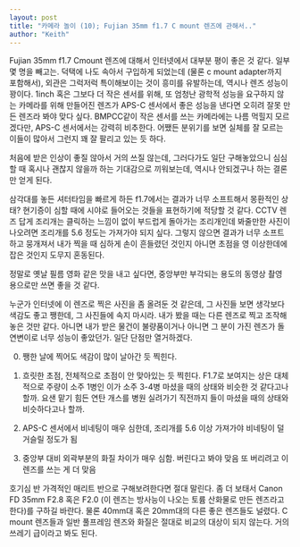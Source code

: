 ```yaml
---
layout: post
title: "카메라 놀이 (10); Fujian 35mm f1.7 C mount 렌즈에 관해서.."
author: "Keith"
---
```



Fujian 35mm f1.7 Cmount 렌즈에 대해서 인터넷에서 대부분 평이 좋은 것 같다. 일부 몇 명을 빼고는. 덕택에 나도 속아서 구입하게 되었는데 (물론 c mount adapter까지 포함해서), 외관은 그럭저럭 특이해보이는 것이 흥미를 유발하는데, 역시나 렌즈 성능이 꽝이다. 1inch 혹은 그보다 더 작은 센서를 위해, 또 엄청난 광학적 성능을 요구하지 않는 카메라를 위해 만들어진 렌즈가 APS-C 센서에서 좋은 성능을 낸다면 오히려 잘못 만든 렌즈라 봐야 맞다 싶다. BMPCC같이 작은 센서를 쓰는 카메라에는 나름 먹힐지 모르겠다만, APS-C 센서에서는 강력히 비추한다. 어쨌든 분위기를 보면 실체를 잘 모르는 이들이 많아서 그런지 꽤 잘 팔리고 있는 듯 하다. 




처음에 받은 인상이 좋질 않아서 거의 쓰질 않는데, 그러다가도 일단 구해놓았으니 심심할 때 혹시나 괜찮지 않을까 하는 기대감으로 끼워보는데, 역시나 안되겠구나 하는 결론만 얻게 된다. 




삼각대를 놓든 셔터타임을 빠르게 하든 f1.7에서는 결과가 너무 소프트해서 몽환적인 상태? 현기증이 심할 때에 시야로 들어오는 것들을 표현하기에 적당할 것 같다. CCTV 렌즈 답게 조리개는 클릭하는 느낌이 없이 부드럽게 돌아가는 조리개인데 봐줄만한 사진이 나오려면 조리개를 5.6 정도는 가져가야 되지 싶다. 그렇지 않으면 결과가 너무 소프트하고 뭉개져서 내가 찍을 때 심하게 손이 흔들렸던 것인지 아니면 초점을 영 이상한데에 잡은 것인지 도무지 혼동된다.




정말로 옛날 필름 영화 같은 맛을 내고 싶다면, 중앙부만 부각되는 용도의 동영상 촬영 용으로만 쓰면 좋을 것 같다. 




누군가 인터넷에 이 렌즈로 찍은 사진을 좀 올려둔 것 같은데, 그 사진들 보면 생각보다 색감도 좋고 쨍한데, 그 사진들에 속지 마시라. 내가 봤을 때는 다른 렌즈로 찍고 조작해놓은 것만 같다. 아니면 내가 받은 물건이 불량품이거나 아니면 그 분이 가진 렌즈가 돌연변이로 너무 성능이 좋았던가. 일단 단점만 열거하겠다. 




0) 쨍한 날에 찍어도 색감이 많이 날아간 듯 찍힌다. 

1) 흐릿한 초점, 전체적으로 초점이 안 맞아있는 듯 찍힌다. F1.7로 보여지는 상은 대체적으로 주량이 소주 1병인 이가 소주 3-4병 마셨을 때의 상태와 비슷한 것 같다고나 할까. 요샌 맡기 힘든 연탄 개스를 병원 실려가기 직전까지 들이 마셨을 때의 상태와 비슷하다고나 할까.

2) APS-C 센서에서 비네팅이 매우 심한데, 조리개를 5.6 이상 가져가야 비네팅이 덜 거슬릴 정도가 됨

3) 중앙부 대비 외곽부분의 화질 차이가 매우 심함. 버린다고 봐야 맞음 또 버리려고 이 렌즈를 쓰는 게 더 맞음




호기심 반 가격적인 매리트 반으로 구해보려한다면 절대 말린다. 좀 더 보태서 Canon FD 35mm F2.8 혹은 F2.0 (이 렌즈는 방사능이 나오는 토륨 산화물로 만든 렌즈라고 한다)를 구하길 바란다. 물론 40mm대 혹은 20mm대의 다른 좋은 렌즈들도 널렸다. C mount 렌즈들과 일반 풀프레임 렌즈와 화질은 절대로 비교의 대상이 되지 않는다. 거의 쓰레기 급이라고 봐도 된다.






